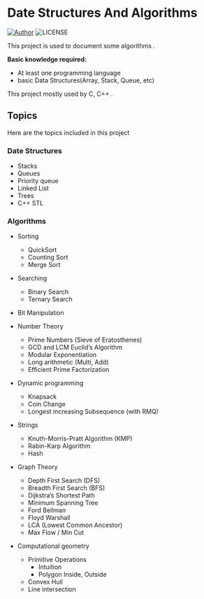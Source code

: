 # Date Structures And Algorithms

 [![Author](https://img.shields.io/badge/Author-Ther-blue.svg "Author")](https://zhousiwei.gitee.io "Author")        ![LICENSE](https://img.shields.io/github/license/28251536/algorithms "LICENSE")

This project is used to document some algorithms .

**Basic knowledge required:**

* At least one programming language 
* basic Data Structures(Array, Stack, Queue, etc)

This project mostly used by C, C++ .

## Topics

Here are the topics included in this project

### Date Structures

* Stacks
* Queues
* Priority queue
* Linked List
* Trees
* C++ STL

### Algorithms

- Sorting
    - QuickSort
    - Counting Sort
    - Merge Sort

- Searching
    - Binary Search
    - Ternary Search

- Bit Manipulation

- Number Theory 
    - Prime Numbers (Sieve of Eratosthenes)
    - GCD and LCM Euclid’s Algorithm
    - Modular Exponentiation
    - Long arithmetic (Multi, Add)
    - Efficient Prime Factorization

- Dynamic programming
    - Knapsack
    - Coin Change
    - Longest increasing Subsequence (with RMQ)

- Strings
    - Knuth-Morris-Pratt Algorithm (KMP)
    - Rabin-Karp Algorithm
    - Hash

- Graph Theory
    - Depth First Search (DFS)
    - Breadth First Search (BFS)
    - Dijkstra’s Shortest Path
    - Minimum Spanning Tree 
    - Ford Bellman
    - Floyd Warshall
    - LCA (Lowest Common Ancestor)
    - Max Flow / Min Cut

- Computational geometry
    - Primitive Operations
      - Intuition
      - Polygon Inside, Outside
    - Convex Hull
    - Line intersection